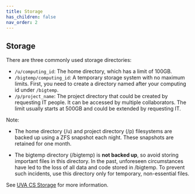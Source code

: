 ```yaml
---
title: Storage
has_children: false
nav_order: 2
---
```



## Storage

There are three commonly used storage directories:
- `/u/computing_id`: The home directory, which has a limit of 100GB.
- `/bigtemp/computing_id`: A temporary storage system with no maximum limits. First, you need to create a directory named after your computing id under `/bigtemp`. 
- `/p/project_name`: The project directory that could be created by requesting IT people. It can be accessed by multiple collaborators. The limit usually starts at 500GB and could be extended by requesting IT. 

Note: 
- The home directory (/u) and project directory (/p) filesystems are backed up using a ZFS snapshot each night. These snapshots are retained for one month.

- The bigtemp directory (/bigtemp) is **not backed up**, so avoid storing important files in this directory. In the past, unforeseen circumstances have led to the loss of all data and code stored in /bigtemp. To prevent such incidents, use this directory only for temporary, non-essential files.

See [UVA CS Storage](https://www.cs.virginia.edu/wiki/doku.php?id=start#storage) for more information. 